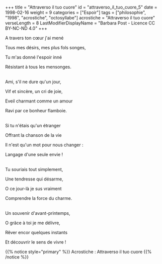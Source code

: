 +++
title = "Attraverso il tuo cuore"
id = "attraverso_il_tuo_cuore_5"
date = 1998-02-16
weight = 9
categories = ["Espoir"]
tags = ["philosophie", "1998", "acrostiche", "octosyllabe"]
acrostiche = "Attraverso il tuo cuore"
verseLength = 8
LastModifierDisplayName = "Barbara Post - Licence CC BY-NC-ND 4.0"
+++

A travers ton cœur j'ai mené

Tous mes désirs, mes plus fols songes,

Tu m'as donné l'espoir inné

Résistant à tous les mensonges.

 \
Ami, s'il ne dure qu'un jour,

Vif et sincère, un cri de joie,

Eveil charmant comme un amour

Ravi par ce bonheur flamboie.

 \
Si tu n'étais qu'un étranger

Offrant la chanson de la vie

Il n'est qu'un mot pour nous changer :

Langage d'une seule envie !

 \
Tu souriais tout simplement,

Une tendresse qui désarme,

O ce jour-là je sus vraiment

Comprendre la force du charme.

 \
Un souvenir d'avant-printemps,

O grâce à toi je me délivre,

Rêver encor quelques instants

Et découvrir le sens de vivre !

{{% notice style="primary" %}}
Acrostiche : Attraverso il tuo cuore
{{% /notice %}}
